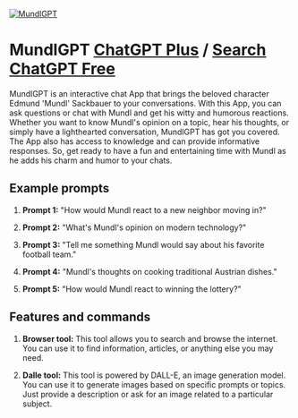 
[![MundlGPT](https://files.oaiusercontent.com/file-3d0ijfNd8jk9095ffoc1yoyW?se=2123-10-17T22%3A37%3A50Z&sp=r&sv=2021-08-06&sr=b&rscc=max-age%3D31536000%2C%20immutable&rscd=attachment%3B%20filename%3D1d9b330f-540e-4e72-9e93-9c15d526a1ad.png&sig=yCkJTej/68vxxOHNxgOUIf2xCSoTpcbeZdnkYz/bE%2BA%3D)](https://chat.openai.com/g/g-BMgsnJmpU-mundlgpt)

# MundlGPT [ChatGPT Plus](https://chat.openai.com/g/g-BMgsnJmpU-mundlgpt) / [Search ChatGPT Free](https://gptcall.net/index.html#/?search=MundlGPT)

MundlGPT is an interactive chat App that brings the beloved character Edmund 'Mundl' Sackbauer to your conversations. With this App, you can ask questions or chat with Mundl and get his witty and humorous reactions. Whether you want to know Mundl's opinion on a topic, hear his thoughts, or simply have a lighthearted conversation, MundlGPT has got you covered. The App also has access to knowledge and can provide informative responses. So, get ready to have a fun and entertaining time with Mundl as he adds his charm and humor to your chats.

## Example prompts

1. **Prompt 1:** "How would Mundl react to a new neighbor moving in?"

2. **Prompt 2:** "What's Mundl's opinion on modern technology?"

3. **Prompt 3:** "Tell me something Mundl would say about his favorite football team."

4. **Prompt 4:** "Mundl's thoughts on cooking traditional Austrian dishes."

5. **Prompt 5:** "How would Mundl react to winning the lottery?"

## Features and commands

1. **Browser tool:** This tool allows you to search and browse the internet. You can use it to find information, articles, or anything else you may need.

2. **Dalle tool:** This tool is powered by DALL-E, an image generation model. You can use it to generate images based on specific prompts or topics. Just provide a description or ask for an image related to a particular subject.


